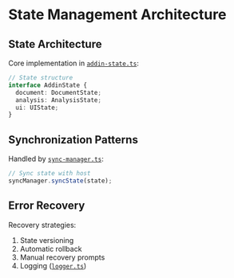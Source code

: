 # State Management Architecture

## State Architecture
Core implementation in [`addin-state.ts`](src/addins/word/services/state/addin-state.ts):
```typescript
// State structure
interface AddinState {
  document: DocumentState;
  analysis: AnalysisState;
  ui: UIState;
}
```

## Synchronization Patterns
Handled by [`sync-manager.ts`](src/addins/word/services/state/sync-manager.ts):
```typescript
// Sync state with host
syncManager.syncState(state);
```

## Error Recovery
Recovery strategies:
1. State versioning
2. Automatic rollback
3. Manual recovery prompts
4. Logging ([`logger.ts`](src/main/services/logger.ts))
